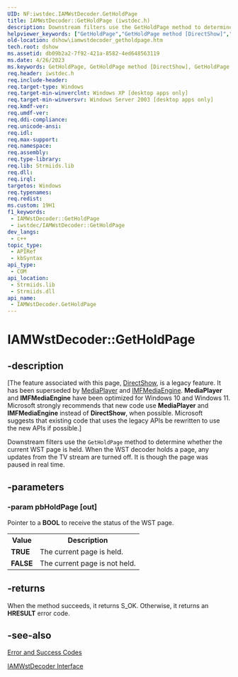```yaml
---
UID: NF:iwstdec.IAMWstDecoder.GetHoldPage
title: IAMWstDecoder::GetHoldPage (iwstdec.h)
description: Downstream filters use the GetHoldPage method to determine whether the current WST page is held. When the WST decoder holds a page, any updates from the TV stream are turned off. It is though the page was paused in real time.
helpviewer_keywords: ["GetHoldPage","GetHoldPage method [DirectShow]","GetHoldPage method [DirectShow]","IAMWstDecoder interface","IAMWstDecoder interface [DirectShow]","GetHoldPage method","IAMWstDecoder.GetHoldPage","IAMWstDecoder::GetHoldPage","IAMWstDecoderGetHoldPage","dshow.iamwstdecoder_getholdpage","iwstdec/IAMWstDecoder::GetHoldPage"]
old-location: dshow\iamwstdecoder_getholdpage.htm
tech.root: dshow
ms.assetid: db09b2a2-7f92-421a-8582-4ed648563119
ms.date: 4/26/2023
ms.keywords: GetHoldPage, GetHoldPage method [DirectShow], GetHoldPage method [DirectShow],IAMWstDecoder interface, IAMWstDecoder interface [DirectShow],GetHoldPage method, IAMWstDecoder.GetHoldPage, IAMWstDecoder::GetHoldPage, IAMWstDecoderGetHoldPage, dshow.iamwstdecoder_getholdpage, iwstdec/IAMWstDecoder::GetHoldPage
req.header: iwstdec.h
req.include-header: 
req.target-type: Windows
req.target-min-winverclnt: Windows XP [desktop apps only]
req.target-min-winversvr: Windows Server 2003 [desktop apps only]
req.kmdf-ver: 
req.umdf-ver: 
req.ddi-compliance: 
req.unicode-ansi: 
req.idl: 
req.max-support: 
req.namespace: 
req.assembly: 
req.type-library: 
req.lib: Strmiids.lib
req.dll: 
req.irql: 
targetos: Windows
req.typenames: 
req.redist: 
ms.custom: 19H1
f1_keywords:
 - IAMWstDecoder::GetHoldPage
 - iwstdec/IAMWstDecoder::GetHoldPage
dev_langs:
 - c++
topic_type:
 - APIRef
 - kbSyntax
api_type:
 - COM
api_location:
 - Strmiids.lib
 - Strmiids.dll
api_name:
 - IAMWstDecoder.GetHoldPage
---
```


# IAMWstDecoder::GetHoldPage


## -description

\[The feature associated with this page, [DirectShow](/windows/win32/directshow/directshow), is a legacy feature. It has been superseded by [MediaPlayer](/uwp/api/Windows.Media.Playback.MediaPlayer) and [IMFMediaEngine](/windows/win32/api/mfmediaengine/nn-mfmediaengine-imfmediaengine). **MediaPlayer** and **IMFMediaEngine** have been optimized for Windows 10 and Windows 11. Microsoft strongly recommends that new code use **MediaPlayer** and **IMFMediaEngine** instead of **DirectShow**, when possible. Microsoft suggests that existing code that uses the legacy APIs be rewritten to use the new APIs if possible.\]

Downstream filters use the <code>GetHoldPage</code> method to determine whether the current WST page is held. When the WST decoder holds a page, any updates from the TV stream are turned off. It is though the page was paused in real time.

## -parameters

### -param pbHoldPage [out]

Pointer to a <b>BOOL</b> to receive the status of the WST page.

<table>
<tr>
<th>Value
                </th>
<th>Description
                </th>
</tr>
<tr>
<td><b>TRUE</b></td>
<td>The current page is held.</td>
</tr>
<tr>
<td><b>FALSE</b></td>
<td>The current page is not held.</td>
</tr>
</table>

## -returns

When the method succeeds, it returns S_OK. Otherwise, it returns an <b>HRESULT</b> error code.

## -see-also

<a href="/windows/desktop/DirectShow/error-and-success-codes">Error and Success Codes</a>



<a href="/windows/desktop/api/iwstdec/nn-iwstdec-iamwstdecoder">IAMWstDecoder Interface</a>